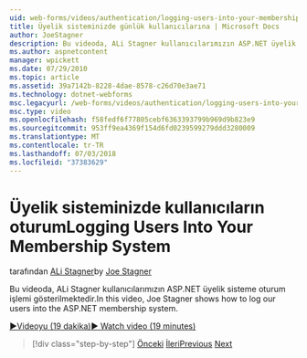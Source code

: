 ```yaml
---
uid: web-forms/videos/authentication/logging-users-into-your-membership-system
title: Üyelik sisteminizde günlük kullanıcılarına | Microsoft Docs
author: JoeStagner
description: Bu videoda, ALi Stagner kullanıcılarımızın ASP.NET üyelik sisteme oturum işlemi gösterilmektedir.
ms.author: aspnetcontent
manager: wpickett
ms.date: 07/29/2010
ms.topic: article
ms.assetid: 39a7142b-8228-4dae-8578-c26d70e3ae71
ms.technology: dotnet-webforms
msc.legacyurl: /web-forms/videos/authentication/logging-users-into-your-membership-system
msc.type: video
ms.openlocfilehash: f58fedf6f77805cebf6363393799b969d9b823e9
ms.sourcegitcommit: 953ff9ea4369f154d6fd0239599279ddd3280009
ms.translationtype: MT
ms.contentlocale: tr-TR
ms.lasthandoff: 07/03/2018
ms.locfileid: "37383629"
---
```

<a name="logging-users-into-your-membership-system"></a><span data-ttu-id="0702c-103">Üyelik sisteminizde kullanıcıların oturum</span><span class="sxs-lookup"><span data-stu-id="0702c-103">Logging Users Into Your Membership System</span></span>
====================
<span data-ttu-id="0702c-104">tarafından [ALi Stagner](https://github.com/JoeStagner)</span><span class="sxs-lookup"><span data-stu-id="0702c-104">by [Joe Stagner](https://github.com/JoeStagner)</span></span>

<span data-ttu-id="0702c-105">Bu videoda, ALi Stagner kullanıcılarımızın ASP.NET üyelik sisteme oturum işlemi gösterilmektedir.</span><span class="sxs-lookup"><span data-stu-id="0702c-105">In this video, Joe Stagner shows how to log our users into the ASP.NET membership system.</span></span>

[<span data-ttu-id="0702c-106">&#9654;Videoyu (19 dakika)</span><span class="sxs-lookup"><span data-stu-id="0702c-106">&#9654; Watch video (19 minutes)</span></span>](https://channel9.msdn.com/Blogs/ASP-NET-Site-Videos/logging-users-into-your-membership-system)

> [!div class="step-by-step"]
> <span data-ttu-id="0702c-107">[Önceki](adding-users-to-your-membership-system.md)
> [İleri](implement-the-registration-verification-pattern.md)</span><span class="sxs-lookup"><span data-stu-id="0702c-107">[Previous](adding-users-to-your-membership-system.md)
[Next](implement-the-registration-verification-pattern.md)</span></span>
